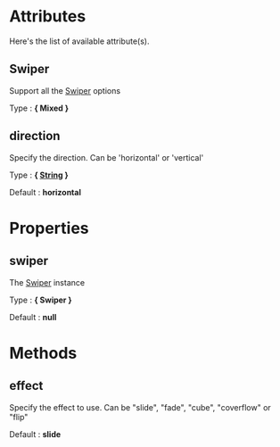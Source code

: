 # Attributes

Here's the list of available attribute(s).

## Swiper

Support all the [Swiper](http://idangero.us/swiper/api/) options

Type : **{ Mixed }**

## direction

Specify the direction. Can be 'horizontal' or 'vertical'

Type : **{ [String](https://developer.mozilla.org/fr/docs/Web/JavaScript/Reference/Objets_globaux/String) }**

Default : **horizontal**

# Properties

## swiper

The [Swiper]() instance

Type : **{ Swiper }**

Default : **null**

# Methods

## effect

Specify the effect to use. Can be "slide", "fade", "cube", "coverflow" or "flip"

Default : **slide**
